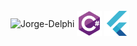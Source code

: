 <div style="display: inline_block"><br>
  <img align="center" alt="Jorge-Delphi" height="40" width="40" src="https://upload.wikimedia.org/wikipedia/en/thumb/b/b2/Embarcadero_Delphi_10.4_Sydney_Product_Logo_and_Icon.svg/1200px-Embarcadero_Delphi_10.4_Sydney_Product_Logo_and_Icon.svg.png"> 
  <img align="center" alt="Jorge-Csharp" height="40" width="40" src="https://raw.githubusercontent.com/devicons/devicon/master/icons/csharp/csharp-original.svg"> 
  <img align="center" alt="Jorge-Flutter" height="40" width="40" src="https://raw.githubusercontent.com/devicons/devicon/master/icons/flutter/flutter-original.svg"> 
</div>

<!---
gamboajorge49/gamboajorge49 is a ✨ special ✨ repository because its `README.md` (this file) appears on your GitHub profile.
You can click the Preview link to take a look at your changes.
--->
